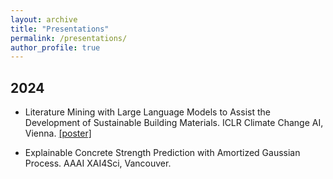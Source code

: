 ```yaml
---
layout: archive
title: "Presentations"
permalink: /presentations/
author_profile: true
---
```

## 2024

* Literature Mining with Large Language Models to Assist the Development of Sustainable Building Materials. ICLR Climate Change AI, Vienna. [[poster]](https://s3.us-east-1.amazonaws.com/climate-change-ai/papers/iclr2024/39/poster.pdf)

* Explainable Concrete Strength Prediction with Amortized Gaussian Process. AAAI XAI4Sci, Vancouver.
